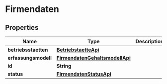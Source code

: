 
# Firmendaten

## Properties
Name | Type | Description | Notes
------------ | ------------- | ------------- | -------------
**betriebsstaetten** | [**BetriebstaetteApi**](BetriebstaetteApi.md) |  |  [optional]
**erfassungsmodell** | [**FirmendatenGehaltsmodellApi**](FirmendatenGehaltsmodellApi.md) |  |  [optional]
**id** | **String** |  |  [optional]
**status** | [**FirmendatenStatusApi**](FirmendatenStatusApi.md) |  |  [optional]



